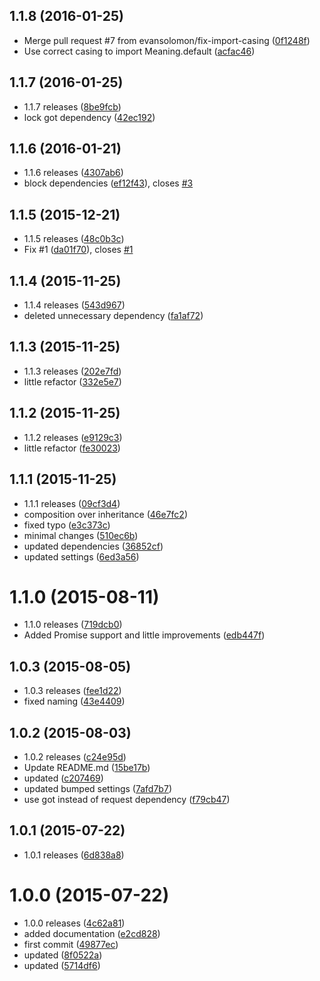 <a name="1.1.8"></a>
## 1.1.8 (2016-01-25)


* Merge pull request #7 from evansolomon/fix-import-casing ([0f1248f](https://github.com/kikobeats/meaningcloud/commit/0f1248f))
* Use correct casing to import Meaning.default ([acfac46](https://github.com/kikobeats/meaningcloud/commit/acfac46))



<a name="1.1.7"></a>
## 1.1.7 (2016-01-25)


* 1.1.7 releases ([8be9fcb](https://github.com/kikobeats/meaningcloud/commit/8be9fcb))
* lock got dependency ([42ec192](https://github.com/kikobeats/meaningcloud/commit/42ec192))



<a name="1.1.6"></a>
## 1.1.6 (2016-01-21)


* 1.1.6 releases ([4307ab6](https://github.com/kikobeats/meaningcloud/commit/4307ab6))
* block dependencies ([ef12f43](https://github.com/kikobeats/meaningcloud/commit/ef12f43)), closes [#3](https://github.com/kikobeats/meaningcloud/issues/3)



<a name="1.1.5"></a>
## 1.1.5 (2015-12-21)


* 1.1.5 releases ([48c0b3c](https://github.com/kikobeats/meaningcloud/commit/48c0b3c))
* Fix #1 ([da01f70](https://github.com/kikobeats/meaningcloud/commit/da01f70)), closes [#1](https://github.com/kikobeats/meaningcloud/issues/1)



<a name="1.1.4"></a>
## 1.1.4 (2015-11-25)


* 1.1.4 releases ([543d967](https://github.com/kikobeats/meaningcloud/commit/543d967))
* deleted unnecessary dependency ([fa1af72](https://github.com/kikobeats/meaningcloud/commit/fa1af72))



<a name="1.1.3"></a>
## 1.1.3 (2015-11-25)


* 1.1.3 releases ([202e7fd](https://github.com/kikobeats/meaningcloud/commit/202e7fd))
* little refactor ([332e5e7](https://github.com/kikobeats/meaningcloud/commit/332e5e7))



<a name="1.1.2"></a>
## 1.1.2 (2015-11-25)


* 1.1.2 releases ([e9129c3](https://github.com/kikobeats/meaningcloud/commit/e9129c3))
* little refactor ([fe30023](https://github.com/kikobeats/meaningcloud/commit/fe30023))



<a name="1.1.1"></a>
## 1.1.1 (2015-11-25)


* 1.1.1 releases ([09cf3d4](https://github.com/kikobeats/meaningcloud/commit/09cf3d4))
* composition over inheritance ([46e7fc2](https://github.com/kikobeats/meaningcloud/commit/46e7fc2))
* fixed typo ([e3c373c](https://github.com/kikobeats/meaningcloud/commit/e3c373c))
* minimal changes ([510ec6b](https://github.com/kikobeats/meaningcloud/commit/510ec6b))
* updated dependencies ([36852cf](https://github.com/kikobeats/meaningcloud/commit/36852cf))
* updated settings ([6ed3a56](https://github.com/kikobeats/meaningcloud/commit/6ed3a56))



<a name="1.1.0"></a>
# 1.1.0 (2015-08-11)


* 1.1.0 releases ([719dcb0](https://github.com/kikobeats/meaningcloud/commit/719dcb0))
* Added Promise support and little improvements ([edb447f](https://github.com/kikobeats/meaningcloud/commit/edb447f))



<a name="1.0.3"></a>
## 1.0.3 (2015-08-05)


* 1.0.3 releases ([fee1d22](https://github.com/kikobeats/meaningcloud/commit/fee1d22))
* fixed naming ([43e4409](https://github.com/kikobeats/meaningcloud/commit/43e4409))



<a name="1.0.2"></a>
## 1.0.2 (2015-08-03)


* 1.0.2 releases ([c24e95d](https://github.com/kikobeats/meaningcloud/commit/c24e95d))
* Update README.md ([15be17b](https://github.com/kikobeats/meaningcloud/commit/15be17b))
* updated ([c207469](https://github.com/kikobeats/meaningcloud/commit/c207469))
* updated bumped settings ([7afd7b7](https://github.com/kikobeats/meaningcloud/commit/7afd7b7))
* use got instead of request dependency ([f79cb47](https://github.com/kikobeats/meaningcloud/commit/f79cb47))



<a name="1.0.1"></a>
## 1.0.1 (2015-07-22)


* 1.0.1 releases ([6d838a8](https://github.com/kikobeats/meaningcloud/commit/6d838a8))



<a name="1.0.0"></a>
# 1.0.0 (2015-07-22)


* 1.0.0 releases ([4c62a81](https://github.com/kikobeats/meaningcloud/commit/4c62a81))
* added documentation ([e2cd828](https://github.com/kikobeats/meaningcloud/commit/e2cd828))
* first commit ([49877ec](https://github.com/kikobeats/meaningcloud/commit/49877ec))
* updated ([8f0522a](https://github.com/kikobeats/meaningcloud/commit/8f0522a))
* updated ([5714df6](https://github.com/kikobeats/meaningcloud/commit/5714df6))



